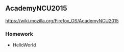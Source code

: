 ## AcademyNCU2015

https://wiki.mozilla.org/Firefox_OS/AcademyNCU2015


### Homework 
- HelloWorld



